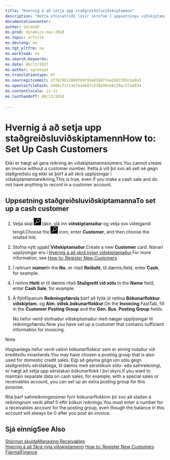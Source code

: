 ```yaml
---
title: "Hvernig á að setja upp staðgreiðsluviðskiptamenn"
description: "Þetta efnisatriði lýsir skrefum í uppsetningu viðskiptamanns sem staðgreiðir."
documentationcenter: 
author: SorenGP
ms.prod: dynamics-nav-2018
ms.topic: article
ms.devlang: na
ms.tgt_pltfrm: na
ms.workload: na
ms.search.keywords: 
ms.date: 08/11/2017
ms.author: sgroespe
ms.translationtype: HT
ms.sourcegitcommit: 2f7b7db12069fd9f93a616077ea2b61393c1e9a3
ms.openlocfilehash: 340bc717c3e7ead687c578e99cb6c39ac57ad434
ms.contentlocale: is-is
ms.lasthandoff: 08/13/2018

---
```

# <a name="how-to-set-up-cash-customers"></a><span data-ttu-id="70f58-103">Hvernig á að setja upp staðgreiðsluviðskiptamenn</span><span class="sxs-lookup"><span data-stu-id="70f58-103">How to: Set Up Cash Customers</span></span>
<span data-ttu-id="70f58-104">Ekki er hægt að gera reikning án viðskiptamannsnúmers.</span><span class="sxs-lookup"><span data-stu-id="70f58-104">You cannot create an invoice without a customer number.</span></span> <span data-ttu-id="70f58-105">Þetta á við þó svo að selt sé gegn staðgreiðslu og ekki sé þörf á að skrá upplýsingar í viðskiptamannareikning.</span><span class="sxs-lookup"><span data-stu-id="70f58-105">This is true, even if you make a cash sale and do not have anything to record in a customer account.</span></span>  

## <a name="to-set-up-a-cash-customer"></a><span data-ttu-id="70f58-106">Uppsetning staðgreiðsluviðskiptamanna</span><span class="sxs-lookup"><span data-stu-id="70f58-106">To set up a cash customer</span></span>  
1. <span data-ttu-id="70f58-107">Velja skal ![Leit að síðu eða skýrslu](media/ui-search/search_small.png "Leit að síðu eða skýrslu táknið") tákn, slá inn **viðskiptamaður** og velja svo viðeigandi tengil.</span><span class="sxs-lookup"><span data-stu-id="70f58-107">Choose the ![Search for Page or Report](media/ui-search/search_small.png "Search for Page or Report icon") icon, enter **Customer**, and then choose the related link.</span></span>  
2. <span data-ttu-id="70f58-108">Stofna nýtt spjald **Viðskiptamaður**.</span><span class="sxs-lookup"><span data-stu-id="70f58-108">Create a new **Customer** card.</span></span> <span data-ttu-id="70f58-109">Nánari upplýsingar eru í [Hvernig á að skrá nýjan viðskiptamaður](sales-how-register-new-customers.md).</span><span class="sxs-lookup"><span data-stu-id="70f58-109">For more information, see [How to: Register New Customers](sales-how-register-new-customers.md).</span></span>
3. <span data-ttu-id="70f58-110">Í reitnum **númer**</span><span class="sxs-lookup"><span data-stu-id="70f58-110">In the **No.**</span></span> <span data-ttu-id="70f58-111">er ritað **Reiðufé**, til dæmis.</span><span class="sxs-lookup"><span data-stu-id="70f58-111">field, enter **Cash**, for example.</span></span>  
4. <span data-ttu-id="70f58-112">Í reitinn **Heiti** er til dæmis ritað **Staðgreitt við sölu**.</span><span class="sxs-lookup"><span data-stu-id="70f58-112">In the **Name** field, enter **Cash Sale**, for example.</span></span>  
5. <span data-ttu-id="70f58-113">Á flýtiflipanum **Reikningsfærsla** þarf að fylla út reitina **Bókunarflokkur viðskiptam.** og **Alm. viðsk.bókunarflokkur**.</span><span class="sxs-lookup"><span data-stu-id="70f58-113">On the **Invoicing** FastTab, fill in the **Customer Posting Group** and the **Gen. Bus. Posting Group** fields.</span></span>  

   <span data-ttu-id="70f58-114">Nú hefur verið stofnaður viðskiptamaður með nægar upplýsingar til reikningsfærslu.</span><span class="sxs-lookup"><span data-stu-id="70f58-114">Now you have set up a customer that contains sufficient information for invoicing.</span></span>  

> [!NOTE]  
>  <span data-ttu-id="70f58-115">Hugsanlega hefur verið valinn bókunarflokkur sem er einnig notaður við kreditsölu innanlands.</span><span class="sxs-lookup"><span data-stu-id="70f58-115">You may have chosen a posting group that is also used for domestic credit sales.</span></span> <span data-ttu-id="70f58-116">Eigi að geyma gögn um sölu gegn staðgreiðslu sérstaklega, til dæmis með sérstökum sölu- eða safnreikningi, er hægt að setja upp sérstakan bókunarflokk í því skyni.</span><span class="sxs-lookup"><span data-stu-id="70f58-116">If you want to maintain separate data on cash sales, for example, with a special sales or receivables account, you can set up an extra posting group for this purpose.</span></span>  
>   
>  <span data-ttu-id="70f58-117">Rita þarf safnreikningsnúmer fyrir bókunarflokkinn þó svo að staðan á reikningnum verði alltaf 0 eftir bókun reiknings.</span><span class="sxs-lookup"><span data-stu-id="70f58-117">You must enter a number for a receivables account for the posting group, even though the balance in this account will always be 0 after you post an invoice.</span></span>  

## <a name="see-also"></a><span data-ttu-id="70f58-118">Sjá einnig</span><span class="sxs-lookup"><span data-stu-id="70f58-118">See Also</span></span>
[<span data-ttu-id="70f58-119">Stjórnun skulda</span><span class="sxs-lookup"><span data-stu-id="70f58-119">Managing Receivables</span></span>](receivables-manage-receivables.md)  
<span data-ttu-id="70f58-120">[Hvernig á að Skrá nýja viðskiptamenn](sales-how-register-new-customers.md)  </span><span class="sxs-lookup"><span data-stu-id="70f58-120">[How to: Register New Customers](sales-how-register-new-customers.md)  </span></span>  
[<span data-ttu-id="70f58-121">Fjármál</span><span class="sxs-lookup"><span data-stu-id="70f58-121">Finance</span></span>](finance.md)  


